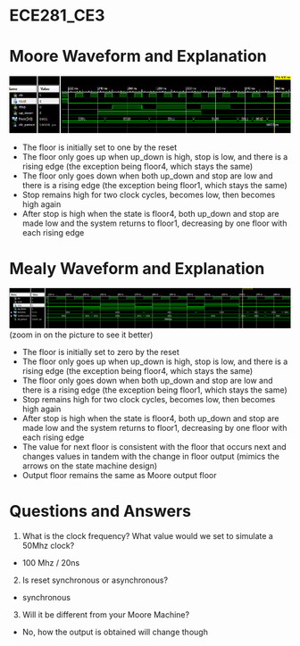 ECE281_CE3
==========

# Moore Waveform and Explanation
![](https://github.com/C16erikthompson/ECE281_CE3/blob/master/MooreWaveform.png?raw=true)

- The floor is initially set to one by the reset
- The floor only goes up when up_down is high, stop is low, and there is a rising edge (the exception being floor4, which stays the same)
- The floor only goes down when both up_down and stop are low and there is a rising edge (the exception being floor1, which stays the same)
- Stop remains high for two clock cycles, becomes low, then becomes high again
- After stop is high when the state is floor4, both up_down and stop are made low and the system returns to floor1, decreasing by one floor with each rising edge


# Mealy Waveform and Explanation
![](https://github.com/C16erikthompson/ECE281_CE3/blob/master/MealyWaveform.png?raw=true)
(zoom in on the picture to see it better)
- The floor is initially set to zero by the reset
- The floor only goes up when up_down is high, stop is low, and there is a rising edge (the exception being floor4, which stays the same)
- The floor only goes down when both up_down and stop are low and there is a rising edge (the exception being floor1, which stays the same)
- Stop remains high for two clock cycles, becomes low, then becomes high again
- After stop is high when the state is floor4, both up_down and stop are made low and the system returns to floor1, decreasing by one floor with each rising edge
- The value for next floor is consistent with the floor that occurs next and changes values in tandem with the change in floor output (mimics the arrows on the state machine design)
- Output floor remains the same as Moore output floor

# Questions and Answers
1. What is the clock frequency? What value would we set to simulate a 50Mhz clock?
  - 100 Mhz / 20ns
2. Is reset synchronous or asynchronous?
  - synchronous
3. Will it be different from your Moore Machine?
  - No, how the output is obtained will change though

